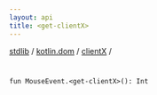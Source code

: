 ```yaml
---
layout: api
title: <get-clientX>
---
```

[stdlib](../../index.md) / [kotlin.dom](../index.md) / [clientX](index.md) / [<get-clientX>](_get-clientX_.md)

# <get-clientX>

```
fun MouseEvent.<get-clientX>(): Int
```
